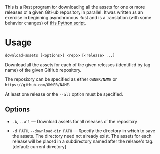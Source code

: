 This is a Rust program for downloading all the assets for one or more releases
of a given GitHub repository in parallel.  It was written as an exercise in
beginning asynchronous Rust and is a translation (with some behavior changes)
of [this Python script][pygist].

[pygist]: https://gist.github.com/jwodder/c0ad1a5a0b6fda18c15dbdb405e1e549

Usage
=====

    download-assets [<options>] <repo> [<release> ...]

Download all the assets for each of the given releases (identified by tag name)
of the given GitHub repository.

The repository can be specified as either `OWNER/NAME` or
`https://github.com/OWNER/NAME`.

At least one release or the `--all` option must be specified.

Options
-------

- `-A`, `--all` — Download assets for all releases of the repository

- `-d PATH`, `--download-dir PATH` — Specify the directory in which to save the
  assets.  The directory need not already exist.  The assets for each release
  will be placed in a subdirectory named after the release's tag.  [default:
  current directory]
